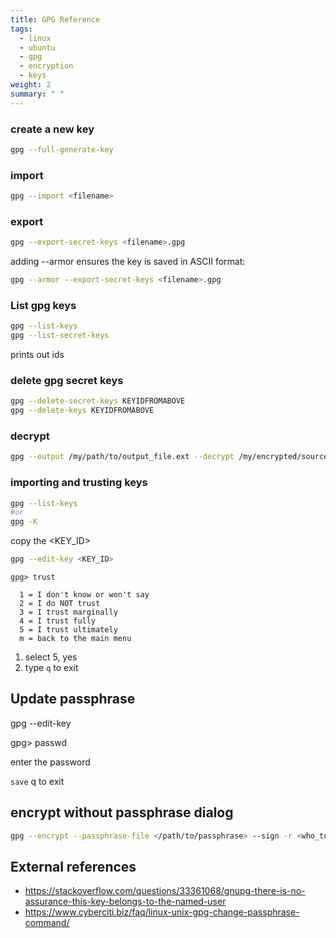 ```yaml
---
title: GPG Reference
tags: 
  - linux
  - ubuntu
  - gpg
  - encryption
  - keys
weight: 2
summary: " "
---
```


### create a new key

```bash
gpg --full-generate-key
```

### import

```bash
gpg --import <filename>
```

### export

```bash
gpg --export-secret-keys <filename>.gpg
```

adding --armor ensures the key is saved in ASCII format:


```bash
gpg --armor --export-secret-keys <filename>.gpg
```


### List gpg keys

```bash
gpg --list-keys
gpg --list-secret-keys
```

prints out ids

### delete gpg secret keys

```bash
gpg --delete-secret-keys KEYIDFROMABOVE
gpg --delete-keys KEYIDFROMABOVE
```

### decrypt

```bash
gpg --output /my/path/to/output_file.ext --decrypt /my/encrypted/source/file.gpg
```

### importing and trusting keys

```bash
gpg --list-keys
#or
gpg -K
```

copy the <KEY_ID>

```bash
gpg --edit-key <KEY_ID>
```

```text
gpg> trust

  1 = I don't know or won't say
  2 = I do NOT trust
  3 = I trust marginally
  4 = I trust fully
  5 = I trust ultimately
  m = back to the main menu
```

1. select 5, yes
1. type ```q``` to exit


## Update passphrase

gpg --edit-key <key id>

gpg> passwd

enter the password

```save```
q to exit

## encrypt without passphrase dialog

```bash
gpg --encrypt --passphrase-file </path/to/passphrase> --sign -r <who_to_sign_for> </path/to/file/to/encrypt>
```

## External references

* <https://stackoverflow.com/questions/33361068/gnupg-there-is-no-assurance-this-key-belongs-to-the-named-user>
* <https://www.cyberciti.biz/faq/linux-unix-gpg-change-passphrase-command/>
